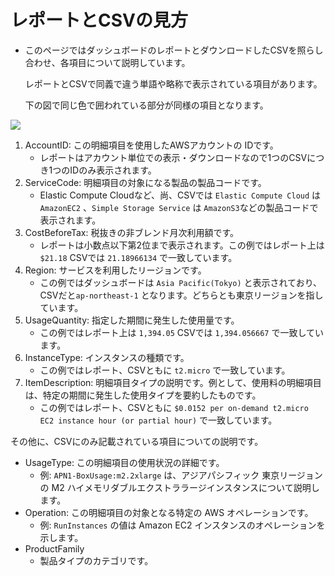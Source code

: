 # レポートとCSVの見方

* このページではダッシュボードのレポートとダウンロードしたCSVを照らし合わせ、各項目について説明しています。

  レポートとCSVで同義で違う単語や略称で表示されている項目があります。

  下の図で同じ色で囲われている部分が同様の項目となります。

![](../.gitbook/assets/csv_report.png)

1. AccountID: この明細項目を使用したAWSアカウントの IDです。
   * レポートはアカウント単位での表示・ダウンロードなので1つのCSVにつき1つのIDのみ表示されます。
2. ServiceCode: 明細項目の対象になる製品の製品コードです。
   * Elastic Compute Cloudなど、尚、CSVでは `Elastic Compute Cloud` は `AmazonEC2` 、`Simple Storage Service` は `AmazonS3`などの製品コードで表示されます。
3. CostBeforeTax: 税抜きの非ブレンド月次利用額です。
   * レポートは小数点以下第2位まで表示されます。この例ではレポート上は `$21.18` CSVでは `21.18966134` で一致しています。
4. Region: サービスを利用したリージョンです。
   * この例ではダッシュボードは `Asia Pacific(Tokyo)` と表示されており、CSVだと`ap-northeast-1` となります。どちらとも東京リージョンを指しています。
5. UsageQuantity: 指定した期間に発生した使用量です。
   * この例ではレポート上は `1,394.05` CSVでは `1,394.056667` で一致しています。
6. InstanceType: インスタンスの種類です。
   * この例ではレポート、CSVともに `t2.micro` で一致しています。
7. ItemDescription: 明細項目タイプの説明です。例として、使用料の明細項目は、特定の期間に発生した使用タイプを要約したものです。
   * この例ではレポート、CSVともに `$0.0152 per on-demand t2.micro EC2 instance hour (or partial hour)` で一致しています。

その他に、CSVにのみ記載されている項目についての説明です。

* UsageType: この明細項目の使用状況の詳細です。
  * 例: `APN1-BoxUsage:m2.2xlarge` は、アジアパシフィック 東京リージョン の M2 ハイメモリダブルエクストララージインスタンスについて説明します。
* Operation: この明細項目の対象となる特定の AWS オペレーションです。
  * 例: `RunInstances` の値は Amazon EC2 インスタンスのオペレーションを示します。
* ProductFamily
  * 製品タイプのカテゴリです。

